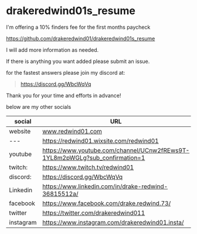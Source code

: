 # drakeredwind01s_resume

I'm offering a 10% finders fee for the first months paycheck

https://github.com/drakeredwind01/drakeredwind01s_resume

I will add more information as needed.

If there is anything you want added please submit an issue.

for the fastest answers please join my discord at:

> https://discord.gg/WbcWqVq

Thank you for your time and efforts in advance!

below are my other socials

 social      | URL                                                                         |
-------------|-----------------------------------------------------------------------------|
 website 	   | www.redwind01.com                                                           |
 ---         | https://redwind01.wixsite.com/redwind01                                     |
 youtube 	   | https://www.youtube.com/channel/UCnw2fREws9T-1YL8m2pWGLg?sub_confirmation=1 |
 twitch:     | https://www.twitch.tv/redwind01                                             |
 discord: 	  | https://discord.gg/WbcWqVq                                                  |
 Linkedin 	  | https://www.linkedin.com/in/drake-redwind-36815512a/                        |
 facebook 	  | https://www.facebook.com/drake.redwind.73/                                  |
 twitter 	   | https://twitter.com/drakeredwind011                                         |
 instagram   | https://www.instagram.com/drakeredwind01.insta/                             |
